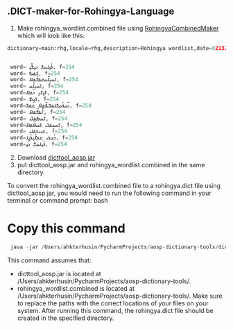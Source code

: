 ## .DICT-maker-for-Rohingya-Language

1. Make rohingya_wordlist.combined file using [RohingyaCombinedMaker](https://github.com/arakaneserohingya/RohingyaCombinedMaker)
   which will look like this:

```python
dictionary=main:rhg,locale=rhg,description=Rohingya wordlist,date=02132024,version=1


 word= 𐴉𐴥𐴠𐴓𐴝𐴘 𐴊𐴞𐴘𐴧𐴠, f=254
 word= 𐴈𐴡𐴔, f=254
 word= 𐴁𐴝𐴙𐴄𐴧𐴝𐴒𐴡𐴌𐴥𐴡𐴕, f=254
 word= 𐴁𐴝𐴙𐴄𐴧𐴝, f=254
 word=𐴀𐴠𐴌𐴞 𐴊𐴦𐴡𐴕, f=254
 word= 𐴉𐴠𐴍, f=254
 word=𐴊𐴦𐴝𐴉𐴥𐴝𐴘𐴓𐴡𐴘𐴎𐴦𐴡𐴕 𐴒𐴥𐴡𐴘, f=254
 word= 𐴄𐴤𐴡𐴌𐴦𐴡𐴕, f=254
 word= 𐴃𐴝𐴑𐴡𐴃𐴢, f=254
 word=𐴈𐴝𐴔𐴡𐴃𐴢 𐴀𐴝𐴕𐴦𐴡𐴕, f=254
 word= 𐴒𐴟𐴏𐴡𐴓𐴢, f=254
 word=𐴏𐴥𐴝𐴉𐴢 𐴒𐴡𐴌𐴥𐴠𐴉𐴥𐴠𐴓, f=254
 word=𐴉𐴥𐴠𐴓𐴝𐴘 𐴊𐴥𐴠, f=254
```



2. Download [dicttool_aosp.jar](https://github.com/arakaneserohingya/.DICT-maker-for-Rohingya-Language/blob/main/dicttool_aosp.jar)
3. put dicttool_aosp.jar and rohingya_wordlist.combined in the same directory.

To convert the rohingya_wordlist.combined file to a rohingya.dict file using dicttool_aosp.jar, you would need to run the following command in your terminal or command prompt:
bash

# Copy this command
```python
 java -jar /Users/ahkterhusin/PycharmProjects/aosp-dictionary-tools/dicttool_aosp.jar makedict -s /Users/ahkterhusin/PycharmProjects/aosp-dictionary-tools/rohingya_wordlist.combined -d /Users/ahkterhusin/PycharmProjects/aosp-dictionary-tools/rohingya.dict
  ```

This command assumes that:

* dicttool_aosp.jar is located at /Users/ahkterhusin/PycharmProjects/aosp-dictionary-tools/.
* rohingya_wordlist.combined is located at /Users/ahkterhusin/PycharmProjects/aosp-dictionary-tools/.
Make sure to replace the paths with the correct locations of your files on your system. After running this command, the rohingya.dict file should be created in the specified directory.
